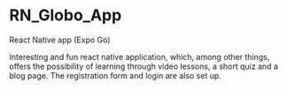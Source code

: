 # RN_Globo_App
React Native app (Expo Go)

Interesting and fun react native application, which, among other things, offers the possibility of learning through video lessons, a short quiz and a blog page.
The registration form and login are also set up.

